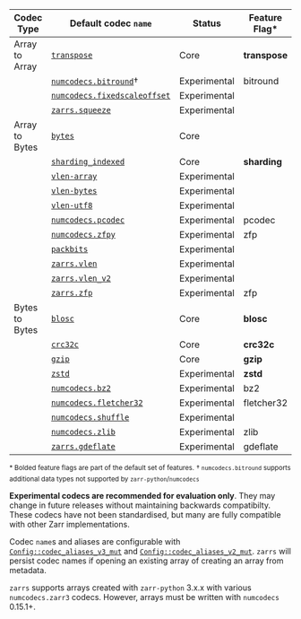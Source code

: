 | Codec Type     | Default codec `name`               | Status       | Feature Flag* |
| -------------- | ---------------------------------- | ------------ | ------------- |
| Array to Array | [`transpose`]                      | Core         | **transpose** |
|                | [`numcodecs.bitround`]†            | Experimental | bitround      |
|                | [`numcodecs.fixedscaleoffset`]     | Experimental |               |
|                | [`zarrs.squeeze`]                  | Experimental |               |
| Array to Bytes | [`bytes`]                          | Core         |               |
|                | [`sharding_indexed`]               | Core         | **sharding**  |
|                | [`vlen-array`]                     | Experimental |               |
|                | [`vlen-bytes`]                     | Experimental |               |
|                | [`vlen-utf8`]                      | Experimental |               |
|                | [`numcodecs.pcodec`]               | Experimental | pcodec        |
|                | [`numcodecs.zfpy`]                 | Experimental | zfp           |
|                | [`packbits`]                       | Experimental |               |
|                | [`zarrs.vlen`]                     | Experimental |               |
|                | [`zarrs.vlen_v2`]                  | Experimental |               |
|                | [`zarrs.zfp`]                      | Experimental | zfp           |
| Bytes to Bytes | [`blosc`]                          | Core         | **blosc**     |
|                | [`crc32c`]                         | Core         | **crc32c**    |
|                | [`gzip`]                           | Core         | **gzip**      |
|                | [`zstd`]                           | Experimental | **zstd**      |
|                | [`numcodecs.bz2`]                  | Experimental | bz2           |
|                | [`numcodecs.fletcher32`]           | Experimental | fletcher32    |
|                | [`numcodecs.shuffle`]              | Experimental |               |
|                | [`numcodecs.zlib`]                 | Experimental | zlib          |
|                | [`zarrs.gdeflate`]                 | Experimental | gdeflate      |

<sup>\* Bolded feature flags are part of the default set of features.</sup>
<sup>† `numcodecs.bitround` supports additional data types not supported by `zarr-python`/`numcodecs`</sup>

[ZEP0001]: https://zarr.dev/zeps/accepted/ZEP0001.html
[ZEP0002]: https://zarr.dev/zeps/accepted/ZEP0001.html
[zarr-specs #256]: https://github.com/zarr-developers/zarr-specs/pull/256

[`transpose`]: crate::array::codec::array_to_array::transpose
[`numcodecs.bitround`]: crate::array::codec::array_to_array::bitround
[`numcodecs.fixedscaleoffset`]: crate::array::codec::array_to_array::fixedscaleoffset
[`zarrs.squeeze`]: crate::array::codec::array_to_array::squeeze

[`bytes`]: crate::array::codec::array_to_bytes::bytes
[`vlen-array`]: crate::array::codec::array_to_bytes::vlen_array
[`vlen-bytes`]: crate::array::codec::array_to_bytes::vlen_bytes
[`vlen-utf8`]: crate::array::codec::array_to_bytes::vlen_utf8
[`sharding_indexed`]: crate::array::codec::array_to_bytes::sharding
[`numcodecs.pcodec`]: crate::array::codec::array_to_bytes::pcodec
[`numcodecs.zfpy`]: crate::array::codec::array_to_bytes::zfpy
[`packbits`]: crate::array::codec::array_to_bytes::packbits
[`zarrs.vlen`]: crate::array::codec::array_to_bytes::vlen
[`zarrs.vlen_v2`]: crate::array::codec::array_to_bytes::vlen_v2
[`zarrs.zfp`]: crate::array::codec::array_to_bytes::zfp

[`blosc`]: crate::array::codec::bytes_to_bytes::blosc
[`crc32c`]: crate::array::codec::bytes_to_bytes::crc32c
[`gzip`]: crate::array::codec::bytes_to_bytes::gzip
[`zstd`]: crate::array::codec::bytes_to_bytes::zstd
[`numcodecs.bz2`]: crate::array::codec::bytes_to_bytes::gzip
[`numcodecs.fletcher32`]: crate::array::codec::bytes_to_bytes::fletcher32
[`numcodecs.shuffle`]: crate::array::codec::bytes_to_bytes::shuffle
[`numcodecs.zlib`]: crate::array::codec::bytes_to_bytes::zlib
[`zarrs.gdeflate`]: crate::array::codec::bytes_to_bytes::gdeflate

**Experimental codecs are recommended for evaluation only**.
They may change in future releases without maintaining backwards compatibilty.
These codecs have not been standardised, but many are fully compatible with other Zarr implementations.

Codec `name`s and aliases are configurable with [`Config::codec_aliases_v3_mut`](config::Config::codec_aliases_v3_mut) and [`Config::codec_aliases_v2_mut`](config::Config::codec_aliases_v2_mut).
`zarrs` will persist codec names if opening an existing array of creating an array from metadata.

`zarrs` supports arrays created with `zarr-python` 3.x.x with various `numcodecs.zarr3` codecs.
However, arrays must be written with `numcodecs` 0.15.1+.

